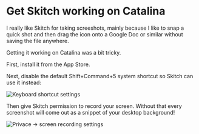 # Get Skitch working on Catalina

I really like Skitch for taking screeshots, mainly because I like to snap a quick shot and then drag the icon onto a Google Doc or similar without saving the file anywhere.

Getting it working on Catalina was a bit tricky.

First, install it from the App Store.

Next, disable the default Shift+Command+5 system shortcut so Skitch can use it instead:

![Keyboard shortcut settings](https://raw.githubusercontent.com/simonw/til/master/macos/skitch-catalina-1.png)

Then give Skitch permission to record your screen. Without that every screenshot will come out as a snippet of your desktop background!

![Privace -> screen recording settings](https://raw.githubusercontent.com/simonw/til/master/macos/skitch-catalina-2.png)
